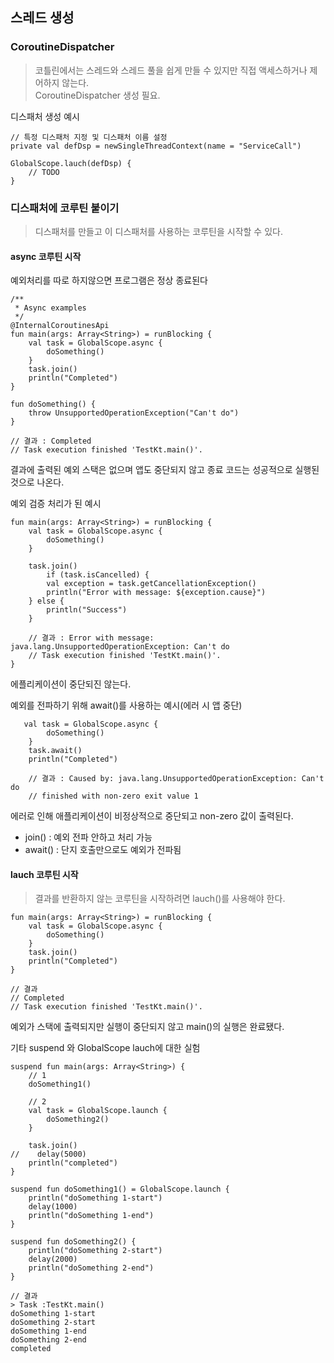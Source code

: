 ## 스레드 생성

### CoroutineDispatcher

>코틀린에서는 스레드와 스레드 풀을 쉽게 만들 수 있지만 직접 액세스하거나 제어하지 않는다.  
CoroutineDispatcher 생성 필요.

디스패처 생성 예시
```
// 특정 디스패처 지정 및 디스패처 이름 설정
private val defDsp = newSingleThreadContext(name = "ServiceCall")   

GlobalScope.lauch(defDsp) {
    // TODO
}
```

### 디스패처에 코루틴 붙이기
>디스패처를 만들고 이 디스패처를 사용하는 코루틴을 시작할 수 있다.

#### async 코루틴 시작

예외처리를 따로 하지않으면 프로그램은 정상 종료된다
```
/**
 * Async examples
 */
@InternalCoroutinesApi
fun main(args: Array<String>) = runBlocking {
    val task = GlobalScope.async {
        doSomething()
    }
    task.join()
    println("Completed")
}

fun doSomething() {
    throw UnsupportedOperationException("Can't do")
}

// 결과 : Completed
// Task execution finished 'TestKt.main()'.

```
결과에 출력된 예외 스택은 없으며 앱도 중단되지 않고 종료 코드는 성공적으로 실행된 것으로 나온다.


예외 검증 처리가 된 예시
```
fun main(args: Array<String>) = runBlocking {
    val task = GlobalScope.async {
        doSomething()
    }

    task.join()
        if (task.isCancelled) {
        val exception = task.getCancellationException()
        println("Error with message: ${exception.cause}")
    } else {
        println("Success")
    }
    
    // 결과 : Error with message: java.lang.UnsupportedOperationException: Can't do
    // Task execution finished 'TestKt.main()'.
}
```
에플리케이션이 중단되진 않는다.

예외를 전파하기 위해 await()를 사용하는 예시(에러 시 앱 중단)
```
   val task = GlobalScope.async {
        doSomething()
    }
    task.await()
    println("Completed")
    
    // 결과 : Caused by: java.lang.UnsupportedOperationException: Can't do
    // finished with non-zero exit value 1

```
에러로 인해 애플리케이션이 비정상적으로 중단되고 non-zero 값이 출력된다.


- join() : 예외 전파 안하고 처리 가능
- await() : 단지 호출만으로도 예외가 전파됨

#### lauch 코루틴 시작
>결과를 반환하지 않는 코루틴을 시작하려면 lauch()를 사용해야 한다.

```
fun main(args: Array<String>) = runBlocking {
    val task = GlobalScope.async {
        doSomething()
    }
    task.join()
    println("Completed")
}

// 결과
// Completed
// Task execution finished 'TestKt.main()'.
```
예외가 스택에 출력되지만 실행이 중단되지 않고 main()의 실행은 완료됐다.


기타 suspend 와 GlobalScope lauch에 대한 실험
```
suspend fun main(args: Array<String>) {
    // 1
    doSomething1()

    // 2
    val task = GlobalScope.launch {
        doSomething2()
    }

    task.join()
//    delay(5000)
    println("completed")
}

suspend fun doSomething1() = GlobalScope.launch {
    println("doSomething 1-start")
    delay(1000)
    println("doSomething 1-end")
}

suspend fun doSomething2() {
    println("doSomething 2-start")
    delay(2000)
    println("doSomething 2-end")
}

// 결과
> Task :TestKt.main()
doSomething 1-start
doSomething 2-start
doSomething 1-end
doSomething 2-end
completed

```








